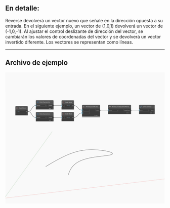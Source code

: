 ## En detalle:
Reverse devolverá un vector nuevo que señale en la dirección opuesta a su entrada. En el siguiente ejemplo, un vector de (1,0,1) devolverá un vector de (-1,0,-1). Al ajustar el control deslizante de dirección del vector, se cambiarán los valores de coordenadas del vector y se devolverá un vector invertido diferente. Los vectores se representan como líneas.
___
## Archivo de ejemplo

![Reverse](./Autodesk.DesignScript.Geometry.Curve.Reverse_img.jpg)

